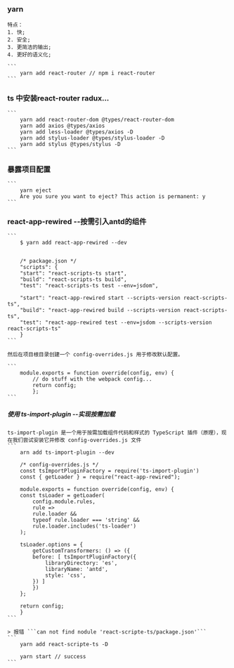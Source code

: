 ### yarn
    特点：
    1. 快;
    2. 安全;
    3. 更简洁的输出;
    4. 更好的语义化;

    ```
        yarn add react-router // npm i react-router
    ```


### ts 中安装react-router radux...
    ```
        yarn add react-router-dom @types/react-router-dom
        yarn add axios @types/axios
        yarn add less-loader @types/axios -D
        yarn add stylus-loader @types/stylus-loader -D
        yarn add stylus @types/stylus -D
    ```

### 暴露项目配置
    ```
        yarn eject
        Are you sure you want to eject? This action is permanent: y
    ```

### react-app-rewired --按需引入antd的组件
    ```
        $ yarn add react-app-rewired --dev


        /* package.json */
        "scripts": {
        "start": "react-scripts-ts start",
        "build": "react-scripts-ts build",
        "test": "react-scripts-ts test --env=jsdom",

        "start": "react-app-rewired start --scripts-version react-scripts-ts",
        "build": "react-app-rewired build --scripts-version react-scripts-ts",
        "test": "react-app-rewired test --env=jsdom --scripts-version react-scripts-ts"
        }
    ```

    然后在项目根目录创建一个 config-overrides.js 用于修改默认配置。

    ```
        module.exports = function override(config, env) {
            // do stuff with the webpack config...
            return config;
            };
    ```

##### 使用 ts-import-plugin --实现按需加载
    ts-import-plugin 是一个用于按需加载组件代码和样式的 TypeScript 插件（原理），现在我们尝试安装它并修改 config-overrides.js 文件
    ```
        arn add ts-import-plugin --dev

        /* config-overrides.js */
        const tsImportPluginFactory = require('ts-import-plugin')
        const { getLoader } = require("react-app-rewired");

        module.exports = function override(config, env) {
        const tsLoader = getLoader(
            config.module.rules,
            rule =>
            rule.loader &&
            typeof rule.loader === 'string' &&
            rule.loader.includes('ts-loader')
        );

        tsLoader.options = {
            getCustomTransformers: () => ({
            before: [ tsImportPluginFactory({
                libraryDirectory: 'es',
                libraryName: 'antd',
                style: 'css',
            }) ]
            })
        };

        return config;
        }
    ```

    > 报错 ```can not find nodule 'react-scripte-ts/package.json'```
    ```
        yarn add react-scripte-ts -D

        yarn start // success
    ```
